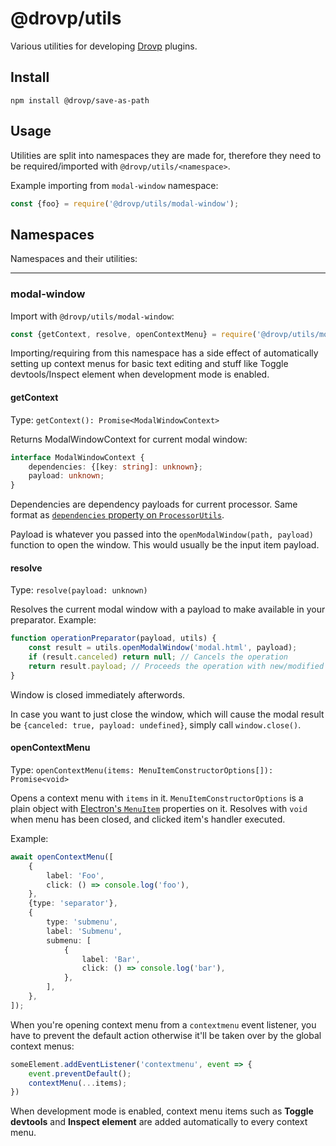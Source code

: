 # @drovp/utils

Various utilities for developing [Drovp](https://drovp.app) plugins.

## Install

```
npm install @drovp/save-as-path
```

## Usage

Utilities are split into namespaces they are made for, therefore they need to be required/imported with `@drovp/utils/<namespace>`.

Example importing from `modal-window` namespace:

```js
const {foo} = require('@drovp/utils/modal-window');
```

## Namespaces

Namespaces and their utilities:

---

### modal-window

Import with `@drovp/utils/modal-window`:

```ts
const {getContext, resolve, openContextMenu} = require('@drovp/utils/modal-window');
```

Importing/requiring from this namespace has a side effect of automatically setting up context menus for basic text editing and stuff like Toggle devtools/Inspect element when development mode is enabled.

#### getContext

Type: `getContext(): Promise<ModalWindowContext>`

Returns ModalWindowContext for current modal window:

```ts
interface ModalWindowContext {
	dependencies: {[key: string]: unknown};
	payload: unknown;
}
```

Dependencies are dependency payloads for current processor. Same format as [`dependencies` property on `ProcessorUtils`](https://drovp.app/docs/processor#dependencies).

Payload is whatever you passed into the `openModalWindow(path, payload)` function to open the window. This would usually be the input item payload.

#### resolve

Type: `resolve(payload: unknown)`

Resolves the current modal window with a payload to make available in your preparator. Example:

```ts
function operationPreparator(payload, utils) {
	const result = utils.openModalWindow('modal.html', payload);
	if (result.canceled) return null; // Cancels the operation
	return result.payload; // Proceeds the operation with new/modified payload
}
```

Window is closed immediately afterwords.

In case you want to just close the window, which will cause the modal result be `{canceled: true, payload: undefined}`, simply call `window.close()`.

#### openContextMenu

Type: `openContextMenu(items: MenuItemConstructorOptions[]): Promise<void>`

Opens a context menu with `items` in it. `MenuItemConstructorOptions` is a plain object with [Electron's `MenuItem`](https://www.electronjs.org/docs/latest/api/menu-item) properties on it. Resolves with `void` when menu has been closed, and clicked item's handler executed.

Example:

```ts
await openContextMenu([
	{
		label: 'Foo',
		click: () => console.log('foo'),
	},
	{type: 'separator'},
	{
		type: 'submenu',
		label: 'Submenu',
		submenu: [
			{
				label: 'Bar',
				click: () => console.log('bar'),
			},
		],
	},
]);
```

When you're opening context menu from a `contextmenu` event listener, you have to prevent the default action otherwise it'll be taken over by the global context menus:

```ts
someElement.addEventListener('contextmenu', event => {
	event.preventDefault();
	contextMenu(...items);
})
```

When development mode is enabled, context menu items such as **Toggle devtools** and **Inspect element** are added automatically to every context menu.
